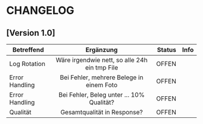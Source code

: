 # CHANGELOG

## [Version 1.0]

| Betreffend     |                   Ergänzung                   | Status | Info |
| -------------- | :-------------------------------------------: | -----: | ---: |
| Log Rotation   | Wäre irgendwie nett, so alle 24h ein tmp File |  OFFEN |      |
| Error Handling |   Bei Fehler, mehrere Belege in einem Foto    |  OFFEN |      |
| Error Handling |   Bei Fehler, Beleg unter ... 10% Qualität?   |  OFFEN |      |
| Qualität       |          Gesamtqualität in Response?          |  OFFEN |      |
